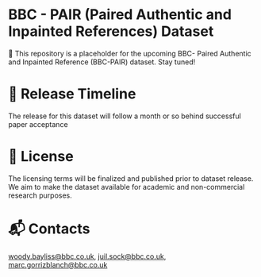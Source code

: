 # BBC - PAIR (Paired Authentic and Inpainted References) Dataset
🚧 This repository is a placeholder for the upcoming BBC- Paired Authentic and Inpainted Reference (BBC-PAIR) dataset. Stay tuned!

# 🚀 Release Timeline
The release for this dataset will follow a month or so behind successful paper acceptance 

# 📜 License
The licensing terms will be finalized and published prior to dataset release. We aim to make the dataset available for academic and non-commercial research purposes.

# 📬 Contacts
woody.bayliss@bbc.co.uk, juil.sock@bbc.co.uk, marc.gorrizblanch@bbc.co.uk
